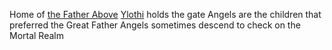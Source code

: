 Home of [the Father Above](/The%20Father%20Above.md)
[Ylothi](/Ylothi.md) holds the gate
Angels are the children that preferred the Great Father
Angels sometimes descend to check on the Mortal Realm
